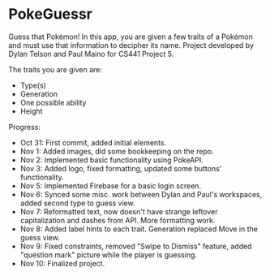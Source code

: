 # PokeGuessr
Guess that Pokémon! In this app, you are given a few traits of a Pokémon and must use that information to decipher its name. Project developed by Dylan Telson and Paul Maino for CS441 Project 5.

The traits you are given are:
- Type(s)
- Generation
- One possible ability
- Height


Progress:
- Oct 31: First commit, added initial elements.
- Nov 1: Added images, did some bookkeeping on the repo.
- Nov 2: Implemented basic functionality using PokeAPI.
- Nov 3: Added logo, fixed formatting, updated some buttons' functionality.
- Nov 5: Implemented Firebase for a basic login screen.
- Nov 6: Synced some misc. work between Dylan and Paul's workspaces, added second type to guess view.
- Nov 7: Reformatted text, now doesn't have strange leftover capitalization and dashes from API. More formatting work.
- Nov 8: Added label hints to each trait. Generation replaced Move in the guess view.
- Nov 9: Fixed constraints, removed "Swipe to Dismiss" feature, added "question mark" picture while the player is guessing.
- Nov 10: Finalized project.
